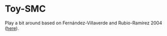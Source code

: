 # Toy-SMC
Play a bit around based on Fernández-Villaverde and Rubio-Ramírez 2004 ([here](https://www.sas.upenn.edu/~jesusfv/ejemplo.pdf)).
